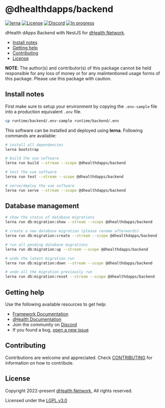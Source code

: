 # @dhealthdapps/backend

[![lerna](https://img.shields.io/badge/maintained%20with-lerna-cc00ff.svg)](https://lerna.js.org/)
[![License](https://img.shields.io/badge/License-LGPL%203.0%20only-blue.svg)][license]
[![Discord](https://img.shields.io/badge/chat-on%20discord-green.svg)][discord]
[![In progress](https://img.shields.io/badge/Status-In%20progress-2b00ff.svg)](CONTRIBUTING.md#project-status)

dHealth dApps Backend with NestJS for [dHealth Network][parent-url].

- [Install notes](#install-notes)
- [Getting help](#getting-help)
- [Contributing](#contributing)
- [License](#license)

**NOTE**: The author(s) and contributor(s) of this package cannot be held responsible for any loss of money or for any malintentioned usage forms of this package. Please use this package with caution.

## Install notes

First make sure to setup your environment by copying the `.env-sample` file into a production equivalent `.env` file.

```bash
cp runtime/backend/.env-sample runtime/backend/.env
```

This software can be installed and deployed using **lerna**. Following commands are available:

```bash
# install all dependencies
lerna bootstrap

# build the vue software
lerna run build --stream --scope @dhealthdapps/backend

# test the vue software
lerna run test --stream --scope @dhealthdapps/backend

# serve/deploy the vue software
lerna run serve --stream --scope @dhealthdapps/backend
```

## Database management

```bash
# show the status of database migrations
lerna run db:migration:show --stream --scope @dhealthdapps/backend

# create a new database migration (please rename afterwards)
lerna run db:migration:create --stream --scope @dhealthdapps/backend

# run all pending database migrations
lerna run db:migration:up --stream --scope @dhealthdapps/backend

# undo the latest migration run
lerna run db:migration:down --stream --scope @dhealthdapps/backend

# undo all the migration previously run
lerna run db:migration:reset --stream --scope @dhealthdapps/backend
```

## Getting help

Use the following available resources to get help:

- [Framework Documentation][docs-framework]
- [dHealth Documentation][docs]
- Join the community on [Discord][discord]
- If you found a bug, [open a new issue][issues]

## Contributing

Contributions are welcome and appreciated.
Check [CONTRIBUTING](CONTRIBUTING.md) for information on how to contribute.

## License

Copyright 2022-present [dHealth Network][parent-url], All rights reserved.

Licensed under the [LGPL v3.0](LICENSE)

[license]: https://opensource.org/licenses/LGPL-3.0
[parent-url]: https://dhealth.com
[docs]: https://docs.dhealth.com
[docs-framework]: https://dhealthproject.github.io/dapps-framework/
[issues]: https://github.com/dhealthproject/dapps-framework/issues
[discord]: https://discord.gg/P57WHbmZjk